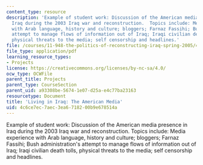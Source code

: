 ```yaml
---
content_type: resource
description: 'Example of student work: Discussion of the American media presence in
  Iraq during the 2003 Iraq war and reconstruction.  Topics include: Media experience
  with Arab language, history and culture; bloggers; Farnaz Fassihi; Bush administration''s
  attempt to manage flows of information out of Iraq; Iraqi civilian death tolls,
  physical threats to the media; self censorship and headlines.'
file: /courses/11-948-the-politics-of-reconstructing-iraq-spring-2005/4c6ce7ec7aec3ea6718200b9e678514a_marraccini_final.pdf
file_type: application/pdf
learning_resource_types:
- Projects
license: https://creativecommons.org/licenses/by-nc-sa/4.0/
ocw_type: OCWFile
parent_title: Projects
parent_type: CourseSection
parent_uid: a93308be-5674-1e07-d25a-e4c77ba23163
resourcetype: Document
title: 'Living in Iraq: The American Media'
uid: 4c6ce7ec-7aec-3ea6-7182-00b9e678514a
---
```

Example of student work: Discussion of the American media presence in Iraq during the 2003 Iraq war and reconstruction.  Topics include: Media experience with Arab language, history and culture; bloggers; Farnaz Fassihi; Bush administration's attempt to manage flows of information out of Iraq; Iraqi civilian death tolls, physical threats to the media; self censorship and headlines.